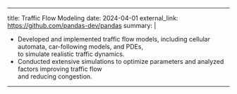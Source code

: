 ---
title: Traffic Flow Modeling
date: 2024-04-01
external_link: https://github.com/pandas-dev/pandas
summary: |
  - Developed and implemented traffic flow models, including cellular automata, car-following models, and PDEs,  
    to simulate realistic traffic dynamics.  
  - Conducted extensive simulations to optimize parameters and analyzed factors improving traffic flow  
    and reducing congestion.
  ---